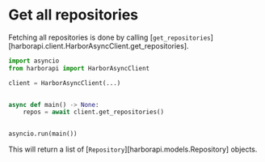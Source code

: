 # Get all repositories

Fetching all repositories is done by calling [`get_repositories`][harborapi.client.HarborAsyncClient.get_repositories].

```py
import asyncio
from harborapi import HarborAsyncClient

client = HarborAsyncClient(...)


async def main() -> None:
    repos = await client.get_repositories()


asyncio.run(main())
```

This will return a list of [`Repository`][harborapi.models.Repository] objects.
